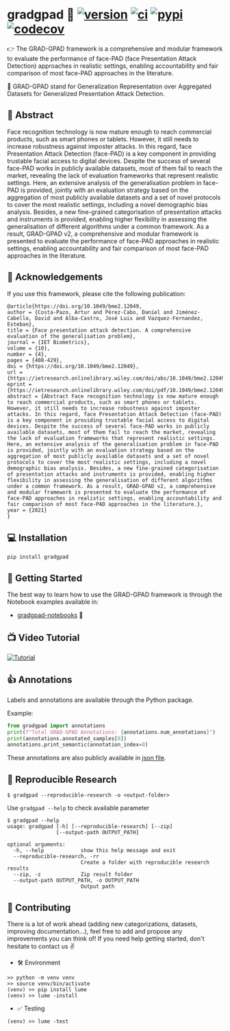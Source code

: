 # gradgpad 🗿 [![version](https://img.shields.io/github/release/acostapazo/gradgpad/all.svg)](https://github.com/acostapazo/gradgpad/releases) [![ci](https://github.com/acostapazo/gradgpad/workflows/ci/badge.svg)](https://github.com/acostapazo/gradgpad/actions) [![pypi](https://img.shields.io/pypi/dm/gradgpad)](https://pypi.org/project/gradgpad/) [![codecov](https://codecov.io/gh/acostapazo/gradgpad/branch/main/graph/badge.svg?token=HXTGF8ZBJ7)](https://codecov.io/gh/acostapazo/gradgpad)



👉  The GRAD-GPAD framework is a comprehensive and modular framework to evaluate the performance of face-PAD (face Presentation Attack Detection) approaches in realistic settings, enabling accountability and fair comparison of most face-PAD approaches in the literature.

🙋  GRAD-GPAD stand for Generalization Representation over Aggregated Datasets for Generalized Presentation Attack Detection.

## 🤔 Abstract 

Face recognition technology is now mature enough to reach commercial products, such as smart phones or tablets. However, it still needs to increase robustness against imposter attacks. In this regard, face Presentation Attack Detection (face-PAD) is a key component in providing trustable facial access to digital devices. Despite the success of several face-PAD works in publicly available datasets, most of them fail to reach the market, revealing the lack of evaluation frameworks that represent realistic settings. Here, an extensive analysis of the generalisation problem in face-PAD is provided, jointly with an evaluation strategy based on the aggregation of most publicly available datasets and a set of novel protocols to cover the most realistic settings, including a novel demographic bias analysis. Besides, a new fine-grained categorisation of presentation attacks and instruments is provided, enabling higher flexibility in assessing the generalisation of different algorithms under a common framework. As a result, GRAD-GPAD v2, a comprehensive and modular framework is presented to evaluate the performance of face-PAD approaches in realistic settings, enabling accountability and fair comparison of most face-PAD approaches in the literature.


## 🙏 Acknowledgements

If you use this framework, please cite the following publication:

```
@article{https://doi.org/10.1049/bme2.12049,
author = {Costa-Pazo, Artur and Pérez-Cabo, Daniel and Jiménez-Cabello, David and Alba-Castro, José Luis and Vazquez-Fernandez, Esteban},
title = {Face presentation attack detection. A comprehensive evaluation of the generalisation problem},
journal = {IET Biometrics},
volume = {10},
number = {4},
pages = {408-429},
doi = {https://doi.org/10.1049/bme2.12049},
url = {https://ietresearch.onlinelibrary.wiley.com/doi/abs/10.1049/bme2.12049},
eprint = {https://ietresearch.onlinelibrary.wiley.com/doi/pdf/10.1049/bme2.12049},
abstract = {Abstract Face recognition technology is now mature enough to reach commercial products, such as smart phones or tablets. However, it still needs to increase robustness against imposter attacks. In this regard, face Presentation Attack Detection (face-PAD) is a key component in providing trustable facial access to digital devices. Despite the success of several face-PAD works in publicly available datasets, most of them fail to reach the market, revealing the lack of evaluation frameworks that represent realistic settings. Here, an extensive analysis of the generalisation problem in face-PAD is provided, jointly with an evaluation strategy based on the aggregation of most publicly available datasets and a set of novel protocols to cover the most realistic settings, including a novel demographic bias analysis. Besides, a new fine-grained categorisation of presentation attacks and instruments is provided, enabling higher flexibility in assessing the generalisation of different algorithms under a common framework. As a result, GRAD-GPAD v2, a comprehensive and modular framework is presented to evaluate the performance of face-PAD approaches in realistic settings, enabling accountability and fair comparison of most face-PAD approaches in the literature.},
year = {2021}
}
```

## 💻 Installation

```console
pip install gradgpad
```

## 🚀 Getting Started

The best way to learn how to use the GRAD-GPAD framework is through the Notebook examples available in:

*  [gradgpad-notebooks](https://github.com/acostapazo/gradgpad-notebooks) 📔 

## 📺 Video Tutorial

[![Tutorial](https://img.youtube.com/vi/y5lQox0hmGU/0.jpg)](https://www.youtube.com/watch?v=y5lQox0hmGU)


## 👍 Annotations

Labels and annotations are available through the Python package. 

Example:

```python
from gradgpad import annotations
print(f"Total GRAD-GPAD Annotations: {annotations.num_annotations}")
print(annotations.annotated_samples[0])
annotations.print_semantic(annotation_index=0)
```

These annotations are also publicly available in [json file](https://github.com/acostapazo/gradgpad/blob/master/gradgpad/data/gradgpad_annotations.json).

## 📰 Reproducible Research

```console
$ gradgpad --reproducible-research -o <output-folder> 
```

Use `gradgpad --help` to check available parameter

```
$ gradgpad --help                         
usage: gradgpad [-h] [--reproducible-research] [--zip]
                [--output-path OUTPUT_PATH]

optional arguments:
  -h, --help            show this help message and exit
  --reproducible-research, -rr
                        Create a folder with reproducible research results
  --zip, -z             Zip result folder
  --output-path OUTPUT_PATH, -o OUTPUT_PATH
                        Output path
```

## 🤔 Contributing

There is a lot of work ahead (adding new categorizations, datasets, improving documentation...), feel free to add and propose any improvements you can think of! If you need help getting started, don't hesitate to contact us ✌️

* 🛠️ Environment

```console
>> python -m venv venv
>> source venv/bin/activate
(venv) >> pip install lume
(venv) >> lume -install
```

* ✅ Testing

```console
(venv) >> lume -test
```

